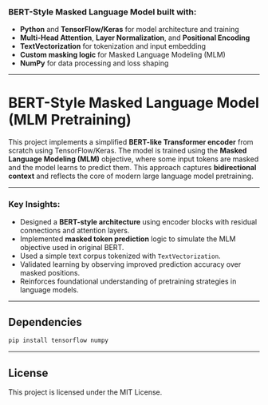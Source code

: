 ### BERT-Style Masked Language Model built with:  
- **Python** and **TensorFlow/Keras** for model architecture and training  
- **Multi-Head Attention**, **Layer Normalization**, and **Positional Encoding**  
- **TextVectorization** for tokenization and input embedding  
- **Custom masking logic** for Masked Language Modeling (MLM)  
- **NumPy** for data processing and loss shaping  

---

# BERT-Style Masked Language Model (MLM Pretraining)

This project implements a simplified **BERT-like Transformer encoder** from scratch using TensorFlow/Keras. The model is trained using the **Masked Language Modeling (MLM)** objective, where some input tokens are masked and the model learns to predict them. This approach captures **bidirectional context** and reflects the core of modern large language model pretraining.

---

### **Key Insights:**  
- Designed a **BERT-style architecture** using encoder blocks with residual connections and attention layers.  
- Implemented **masked token prediction** logic to simulate the MLM objective used in original BERT.  
- Used a simple text corpus tokenized with `TextVectorization`.  
- Validated learning by observing improved prediction accuracy over masked positions.  
- Reinforces foundational understanding of pretraining strategies in language models.

---

## Dependencies

```bash
pip install tensorflow numpy
```
---

## License
This project is licensed under the MIT License.
